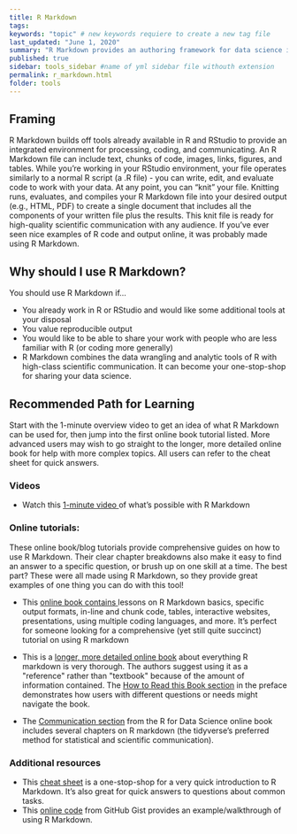 ```yaml
---
title: R Markdown
tags:
keywords: "topic" # new keywords requiere to create a new tag file
last_updated: "June 1, 2020"
summary: "R Markdown provides an authoring framework for data science in R. With a single R Markdown file, you can not only write, save, and execute your code but also communicate your process and results with an audience using high-quality, reproducible output formats. "
published: true
sidebar: tools_sidebar #name of yml sidebar file withouth extension
permalink: r_markdown.html
folder: tools
---
```



## Framing

R Markdown builds off tools already available in R and RStudio to provide an integrated environment for processing, coding, and communicating. An R Markdown file can include text, chunks of code, images, links, figures, and tables. While you’re working in your RStudio environment, your file operates similarly to a normal R script (a .R file) - you can write, edit, and evaluate code to work with your data. At any point, you can “knit” your file. Knitting runs, evaluates, and compiles your R Markdown file into your desired output (e.g., HTML, PDF) to create a single document that includes all the components of your written file plus the results. This knit file is ready for high-quality scientific communication with any audience. If you’ve ever seen nice examples of R code and output online, it was probably made using R Markdown.


## Why should I use R Markdown? 

You should use R Markdown if…
* You already work in R or RStudio and would like some additional tools at your disposal
* You value reproducible output
* You would like to be able to share your work with people who are less familiar with R (or coding more generally)
* R Markdown combines the data wrangling and analytic tools of R with high-class scientific communication. It can become your one-stop-shop for sharing your data science.




## Recommended Path for Learning

Start with the 1-minute overview video to get an idea of what R Markdown can be used for, then jump into the first online book tutorial listed. More advanced users may wish to go straight to the longer, more detailed online book for help with more complex topics. All users can refer to the cheat sheet for quick answers.


### Videos

* Watch this <a href="https://rmarkdown.rstudio.com/lesson-1.html"> 1-minute video </a> of what’s possible with R Markdown


### Online tutorials:
These online book/blog tutorials provide comprehensive guides on how to use R Markdown. Their clear chapter breakdowns also make it easy to find an answer to a specific question, or brush up on one skill at a time. The best part? These were all made using R Markdown, so they provide great examples of one thing you can do with this tool! 

* This <a href="https://rmarkdown.rstudio.com/lesson-1.html">online book contains </a> lessons on R Markdown basics, specific output formats, in-line and chunk code, tables, interactive websites, presentations, using multiple coding languages, and more. It’s perfect for someone looking for a comprehensive (yet still quite succinct) tutorial on using R markdown

* This is a <a href="https://bookdown.org/yihui/rmarkdown/"> longer, more detailed online book</a> about everything R markdown is very thorough. The authors suggest using it as a "reference" rather than "textbook" because of the amount of information contained. The <a href="https://bookdown.org/yihui/rmarkdown/how-to-read-this-book.html">How to Read this Book section</a> in the preface demonstrates how users with different questions or needs might navigate the book.

* The <a href="https://r4ds.had.co.nz/communicate-intro.html">Communication section</a> from the R for Data Science online book includes several chapters on R markdown (the tidyverse’s preferred method for statistical and scientific communication).


### Additional resources
* This <a href="https://rstudio.com/wp-content/uploads/2016/03/rmarkdown-cheatsheet-2.0.pdf?_ga=2.21559803.1919363354.1587046420-578084544.1536275162">cheat sheet</a> is a one-stop-shop for a very quick introduction to R Markdown. It’s also great for quick answers to questions about common tasks.
* This <a href="https://gist.github.com/jeromyanglim/2716336">online code</a> from GitHub Gist provides an example/walkthrough of using R Markdown. 

